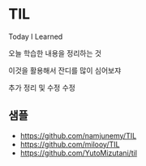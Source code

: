 # TIL

Today I Learned

오늘 학습한 내용을 정리하는 것

 이것을 활용해서 잔디를 많이 심어보쟈
 
 추가 정리 및 수정 수정

## 샘플
- https://github.com/namjunemy/TIL
- https://github.com/milooy/TIL
- https://github.com/YutoMizutani/til
